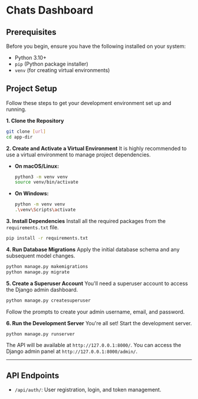 # Chats Dashboard

## Prerequisites

Before you begin, ensure you have the following installed on your system:

- Python 3.10+
- `pip` (Python package installer)
- `venv` (for creating virtual environments)

## Project Setup

Follow these steps to get your development environment set up and running.

**1. Clone the Repository**

```bash
git clone [url]
cd app-dir
```

**2. Create and Activate a Virtual Environment**
It is highly recommended to use a virtual environment to manage project dependencies.

- **On macOS/Linux:**
  ```bash
  python3 -m venv venv
  source venv/bin/activate
  ```
- **On Windows:**
  ```bash
  python -m venv venv
  .\venv\Scripts\activate
  ```

**3. Install Dependencies**
Install all the required packages from the `requirements.txt` file.

```bash
pip install -r requirements.txt
```

**4. Run Database Migrations**
Apply the initial database schema and any subsequent model changes.

```bash
python manage.py makemigrations
python manage.py migrate
```

**5. Create a Superuser Account**
You'll need a superuser account to access the Django admin dashboard.

```bash
python manage.py createsuperuser
```

Follow the prompts to create your admin username, email, and password.

**6. Run the Development Server**
You're all set! Start the development server.

```bash
python manage.py runserver
```

The API will be available at `http://127.0.0.1:8000/`. You can access the Django admin panel at `http://127.0.0.1:8000/admin/`.

---

## API Endpoints

- `/api/auth/`: User registration, login, and token management.
